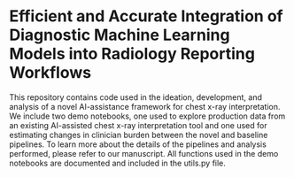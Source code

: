 # Efficient and Accurate Integration of Diagnostic Machine Learning Models into Radiology Reporting Workflows
This repository contains code used in the ideation, development, and analysis of a novel AI-assistance framework for chest x-ray interpretation. We include two demo notebooks, one used to explore production data from an existing AI-assisted chest x-ray interpretation tool and one used for estimating changes in clinician burden between the novel and baseline pipelines. To learn more about the details of the pipelines and analysis performed, please refer to our manuscript. All functions used in the demo notebooks are documented and included in the utils.py file.